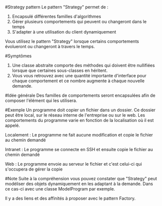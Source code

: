 #Strategy pattern
Le pattern "Strategy" permet de :

1. Encapsulé différentes familles d'algorithmes
2. Gérer plusieurs comportements qui peuvent ou changeront dans le temps
3. S'adapter à une utilisation du client dynamiquement

Vous utilisez le pattern "Strategy" lorsque certains comportements évolueront ou changeront à travers le temps.

#Symptômes
1. Une classe abstraite comporte des méthodes qui doivent être nullifiées lorsque que certaines sous-classes en héritent.
2. Vous vous retrouvez avec une quantité importante d'interface pour chaque comportement et ce nombre augmente à chaque nouvelle demande.

#Idée générale
Des familles de comportements seront encapsulées afin de composer l'élément qui les utilisera.

#Exemple
Un programme doit copier un fichier dans un dossier. Ce dossier peut être local, sur le réseau interne de l'entreprise ou sur le web.
Les comportements du programme varie en fonction de la localisation où il est appelé.

Localement : Le programme ne fait aucune modification et copie le fichier au chemin demandé

Intranet : Le programme se connecte en SSH et ensuite copie le fichier au chemin demandé

Web : Le programme envoie au serveur le fichier et c'est celui-ci qui s'occupera de gérer la copie 

#Note
Suite à la compréhension vous pouvez constater que "Strategy" peut modéliser des objets dynamiquement en les adaptant à la demande.
Dans ce cas-ci avec une classe ModelProgram par exemple.

Il y a des liens et des affinités à proposer avec le pattern Factory.
